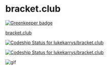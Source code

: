 # bracket.club

[![Greenkeeper badge](https://badges.greenkeeper.io/bracketclub/bracket.club.svg)](https://greenkeeper.io/)

[bracket.club](https://bracket.club)

[ ![Codeship Status for lukekarrys/bracket.club](https://codeship.com/projects/5fb60060-d755-0133-0bc1-52d6c6c7e513/status?branch=master)](https://codeship.com/projects/142910)

[ ![Codeship Status for lukekarrys/bracket.club](https://codeship.com/projects/5fb60060-d755-0133-0bc1-52d6c6c7e513/status?branch=development)](https://codeship.com/projects/142910)

![gif](https://cldup.com/cn6bO2r3US.gif)
